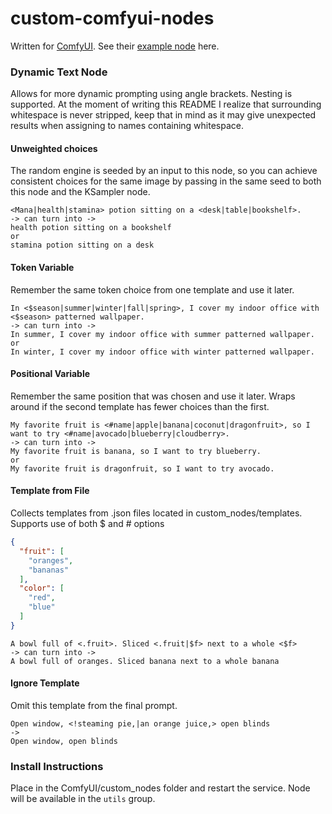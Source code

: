 # custom-comfyui-nodes

Written for [ComfyUI](https://github.com/comfyanonymous/ComfyUI). See their [example node](https://github.com/comfyanonymous/ComfyUI/blob/master/custom_nodes/example_node.py.example) here. 



### Dynamic Text Node
Allows for more dynamic prompting using angle brackets. Nesting is supported. At the moment of writing this README I realize that surrounding whitespace is never stripped, keep that in mind as it may give unexpected results when assigning to names containing whitespace.

#### Unweighted choices
The random engine is seeded by an input to this node, so you can achieve consistent choices for the same image by passing in the same seed to both this node and the KSampler node.
```
<Mana|health|stamina> potion sitting on a <desk|table|bookshelf>.
-> can turn into ->
health potion sitting on a bookshelf
or
stamina potion sitting on a desk
```

#### Token Variable
Remember the same token choice from one template and use it later.
```
In <$season|summer|winter|fall|spring>, I cover my indoor office with <$season> patterned wallpaper.
-> can turn into ->
In summer, I cover my indoor office with summer patterned wallpaper.
or
In winter, I cover my indoor office with winter patterned wallpaper.
```

#### Positional Variable
Remember the same position that was chosen and use it later. Wraps around if the second template has fewer choices than the first.
```
My favorite fruit is <#name|apple|banana|coconut|dragonfruit>, so I want to try <#name|avocado|blueberry|cloudberry>.
-> can turn into ->
My favorite fruit is banana, so I want to try blueberry.
or
My favorite fruit is dragonfruit, so I want to try avocado.

```

#### Template from File
Collects templates from .json files located in custom_nodes/templates. Supports use of both $ and # options
```json
{
  "fruit": [
    "oranges",
    "bananas"
  ],
  "color": [
    "red",
    "blue"
  ]
}
```

```
A bowl full of <.fruit>. Sliced <.fruit|$f> next to a whole <$f>
-> can turn into ->
A bowl full of oranges. Sliced banana next to a whole banana
```

#### Ignore Template
Omit this template from the final prompt.
```
Open window, <!steaming pie,|an orange juice,> open blinds 
->
Open window, open blinds
```

### Install Instructions
Place in the ComfyUI/custom_nodes folder and restart the service. Node will be available in the `utils` group.
